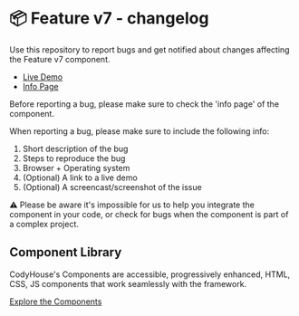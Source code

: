 # 📦 Feature v7 - changelog

Use this repository to report bugs and get notified about changes affecting the Feature v7 component.

- [Live Demo](https://codyhouse.co/ds/components/app/feature-v7)
- [Info Page](https://codyhouse.co/ds/components/info/feature-v7)

Before reporting a bug, please make sure to check the 'info page' of the component. 

When reporting a bug, please make sure to include the following info:

1. Short description of the bug
2. Steps to reproduce the bug
3. Browser + Operating system
4. (Optional) A link to a live demo
5. (Optional) A screencast/screenshot of the issue

⚠️ Please be aware it's impossible for us to help you integrate the component in your code, or check for bugs when the component is part of a complex project.

## Component Library

CodyHouse's Components are accessible, progressively enhanced, HTML, CSS, JS components that work seamlessly with the framework.

[Explore the Components](https://codyhouse.co/ds/components)
